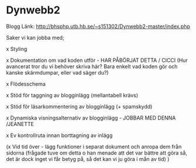 # Dynwebb2
Blogg
Länk:
http://bhsphp.utb.hb.se/~s151302/Dynwebb2-master/index.php

Saker vi kan jobba med;

x Styling

x Dokumentation om vad koden utför - HAR PÅBÖRJAT DETTA / CICCI (Hur avancerat tror du vi behöver skriva här? Bara enkelt vad koden gör och kanske skärmdumpar, eller vad säger du?)

x Flödesschema

x Stöd för taggning av blogginlägg (mellantabell krävs)

x Stöd för läsarkommentering av blogginlägg (+ spamskydd)

x Dynamiska visningsalternativ av blogginlägg  - JOBBAR MED DENNA /JEANETTE

x Ev kontrollruta innan borttagning av inlägg

(x Vid tid över - lägg funktioner i separat dokument och anropa dem från sidorna (frågade tuve om detta o han menade att det var bättre att göra så, det är dock inget vi får betyg på, så det kan vi ju göra i mån av tid) )




